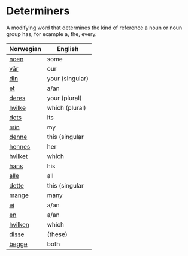 # Determiners

A modifying word that determines the kind of reference a noun or noun group has, for example a, the, every.

| Norwegian | English |
| --- | --- |
| [noen](https://www.ordnett.no/search?language=no&phrase=noen) | some |  |
| [vår](https://www.ordnett.no/search?language=no&phrase=vår) | our |  |
| [din](https://www.ordnett.no/search?language=no&phrase=din) | your (singular) |  |
| [et](https://www.ordnett.no/search?language=no&phrase=et) | a/an | i |
| [deres](https://www.ordnett.no/search?language=no&phrase=deres) | your (plural) | None |
| [hvilke](https://www.ordnett.no/search?language=no&phrase=hvilke) | which (plural) |  |
| [dets](https://www.ordnett.no/search?language=no&phrase=dets) | its | i |
| [min](https://www.ordnett.no/search?language=no&phrase=min) | my |  |
| [denne](https://www.ordnett.no/search?language=no&phrase=denne) | this (singular |  masculine and femenine) |
| [hennes](https://www.ordnett.no/search?language=no&phrase=hennes) | her | f |
| [hvilket](https://www.ordnett.no/search?language=no&phrase=hvilket) | which | i |
| [hans](https://www.ordnett.no/search?language=no&phrase=hans) | his | m |
| [alle](https://www.ordnett.no/search?language=no&phrase=alle) | all |  |
| [dette](https://www.ordnett.no/search?language=no&phrase=dette) | this (singular |  neuter) |
| [mange](https://www.ordnett.no/search?language=no&phrase=mange) | many |  |
| [ei](https://www.ordnett.no/search?language=no&phrase=ei) | a/an | f |
| [en](https://www.ordnett.no/search?language=no&phrase=en) | a/an | m |
| [hvilken](https://www.ordnett.no/search?language=no&phrase=hvilken) | which | m |
| [disse](https://www.ordnett.no/search?language=no&phrase=disse) | (these) |  |
| [begge](https://www.ordnett.no/search?language=no&phrase=begge) | both |  |

